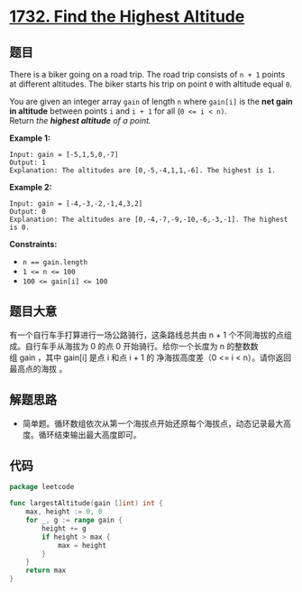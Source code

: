 # [1732. Find the Highest Altitude](https://leetcode.com/problems/find-the-highest-altitude/)


## 题目

There is a biker going on a road trip. The road trip consists of `n + 1` points at different altitudes. The biker starts his trip on point `0` with altitude equal `0`.

You are given an integer array `gain` of length `n` where `gain[i]` is the **net gain in altitude** between points `i` and `i + 1` for all (`0 <= i < n)`. Return *the **highest altitude** of a point.*

**Example 1:**

```
Input: gain = [-5,1,5,0,-7]
Output: 1
Explanation: The altitudes are [0,-5,-4,1,1,-6]. The highest is 1.
```

**Example 2:**

```
Input: gain = [-4,-3,-2,-1,4,3,2]
Output: 0
Explanation: The altitudes are [0,-4,-7,-9,-10,-6,-3,-1]. The highest is 0.
```

**Constraints:**

- `n == gain.length`
- `1 <= n <= 100`
- `100 <= gain[i] <= 100`

## 题目大意

有一个自行车手打算进行一场公路骑行，这条路线总共由 n + 1 个不同海拔的点组成。自行车手从海拔为 0 的点 0 开始骑行。给你一个长度为 n 的整数数组 gain ，其中 gain[i] 是点 i 和点 i + 1 的 净海拔高度差（0 <= i < n）。请你返回 最高点的海拔 。

## 解题思路

- 简单题。循环数组依次从第一个海拔点开始还原每个海拔点，动态记录最大高度。循环结束输出最大高度即可。

## 代码

```go
package leetcode

func largestAltitude(gain []int) int {
    max, height := 0, 0
    for _, g := range gain {
        height += g
        if height > max {
            max = height
        }
    }
    return max
}
```